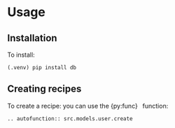 # Usage

## Installation

To install:

```console
(.venv) pip install db
```

## Creating recipes
To create a recipe: you can use the {py:func}` ` function:
```{eval-rst}
.. autofunction:: src.models.user.create
```